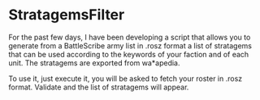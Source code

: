 # StratagemsFilter

For the past few days, I have been developing a script that allows you to generate from a BattleScribe army list in .rosz format a list of stratagems that can be used according to the keywords of your faction and of each unit. The stratagems are exported from wa*apedia.

To use it, just execute it, you will be asked to fetch your roster in .rosz format. Validate and the list of stratagems will appear.
